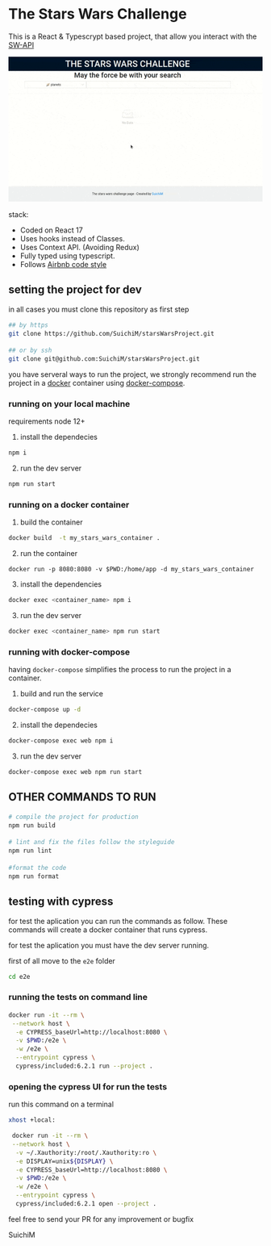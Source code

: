 # The Stars Wars Challenge

This is a React & Typescrypt based project, that allow you interact with the [SW-API](https://swapi.dev/)

![](wiki/img/index.gif)

stack:

- Coded on React 17
- Uses hooks instead of Classes.
- Uses Context API. (Avoiding Redux)
- Fully typed using typescript.
- Follows [Airbnb code style](https://github.com/airbnb/javascript)

## setting the project for dev

in all cases you must clone this repository as first step

```sh
## by https
git clone https://github.com/SuichiM/starsWarsProject.git

## or by ssh
git clone git@github.com:SuichiM/starsWarsProject.git
```

you have serveral ways to run the project, we strongly recommend run the project in a [docker](https://www.docker.com/) container using [docker-compose](https://docs.docker.com/compose/install/).

### running on your local machine

requirements node 12+

1. install the dependecies

```sh
npm i
```

2. run the dev server

```sh
npm run start
```

### running on a docker container

1. build the container

```sh
docker build  -t my_stars_wars_container .
```

2. run the container

```
docker run -p 8080:8080 -v $PWD:/home/app -d my_stars_wars_container
```

3. install the dependencies

```sh
docker exec <container_name> npm i
```

3. run the dev server

```sh
docker exec <container_name> npm run start
```

### running with docker-compose

having `docker-compose` simplifies the process to run the project in a container.

1. build and run the service

```sh
docker-compose up -d
```

2. install the dependecies

```sh
docker-compose exec web npm i
```

3. run the dev server

```sh
docker-compose exec web npm run start
```

## OTHER COMMANDS TO RUN

```sh
# compile the project for production
npm run build

# lint and fix the files follow the styleguide
npm run lint

#format the code
npm run format
```

## testing with cypress

for test the aplication you can run the commands as follow. These commands will create a docker container that runs cypress.

for test the aplication you must have the dev server running.

first of all move to the `e2e` folder

```sh
cd e2e
```

### running the tests on command line

```sh
docker run -it --rm \
 --network host \
  -e CYPRESS_baseUrl=http://localhost:8080 \
  -v $PWD:/e2e \
  -w /e2e \
  --entrypoint cypress \
  cypress/included:6.2.1 run --project .
```

### opening the cypress UI for run the tests

run this command on a terminal

```sh
xhost +local:
```

```sh
 docker run -it --rm \
 --network host \
  -v ~/.Xauthority:/root/.Xauthority:ro \
  -e DISPLAY=unix${DISPLAY} \
  -e CYPRESS_baseUrl=http://localhost:8080 \
  -v $PWD:/e2e \
  -w /e2e \
  --entrypoint cypress \
  cypress/included:6.2.1 open --project .
```

feel free to send your PR for any improvement or bugfix

SuichiM
